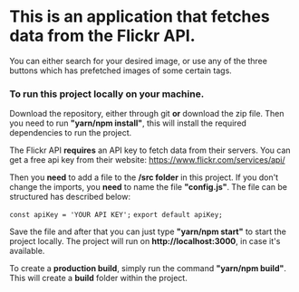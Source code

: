 # This is an application that fetches data from the Flickr API.

You can either search for your desired image, or use any of the three buttons which has prefetched images of some certain tags.

### To run this project locally on your machine.

Download the repository, either through git **or** download the zip file. Then you need to run **"yarn/npm install"**, this will install the required dependencies to run the project.

The Flickr API **requires** an API key to fetch data from their servers. You can get a free api key from their website: https://www.flickr.com/services/api/

Then you **need** to add a file to the **/src folder** in this project. If you don't change the imports, you **need** to name the file **"config.js"**. The file can be structured has described below:

`const apiKey = 'YOUR API KEY';`
`export default apiKey;`

Save the file and after that you can just type **"yarn/npm start"** to start the project locally. The project will run on **http://localhost:3000**, in case it's available.

To create a **production build**, simply run the command **"yarn/npm build"**. This will create a **build** folder within the project.
